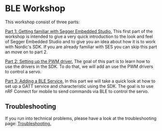 
# BLE Workshop

This workshop consist of three parts:

[Part 1: Getting familiar with Segger Embedded Studio.](./Part_1.md)
This first part of the workshop is intended to give a very quick introduction to the look and feel of Segger Embedded Studio and to give you an idea about how it is to work with Nordic's SDK. If you are already familiar with SES you can skip this part an move on to part 2.

[Part 2: Setting up the PWM driver.](./Part_2.md) 
The goal of this part is to learn how to use the drivers in the SDK. To do that, we will add an use the PWM drivers to control a servo.

[Part 3: Adding a BLE Service.](./Part_3.md)
In this part we will take a quick look at how to set up a GATT service and characteristic using the SDK. The goal is to use nRF Connect for mobile to send commands via BLE to control the servo.


## Troubleshooting 
If you run into technical problems, please have a look at the troubleshooting page:
[Troubleshooting.](./Troubleshooting.md)